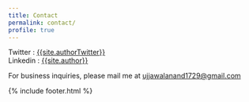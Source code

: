 ```yaml
---
title: Contact
permalink: contact/
profile: true
---
```


Twitter : [{{site.authorTwitter}}]({{site.authorTwitterUrl}})  
Linkedin : [{{site.author}}]({{site.authorLinkedinUrl}})  

For business inquiries, please mail me at [ujjawalanand1729@gmail.com](mailto:ujjawalanand1729@gmail.com)

{% include footer.html %}
